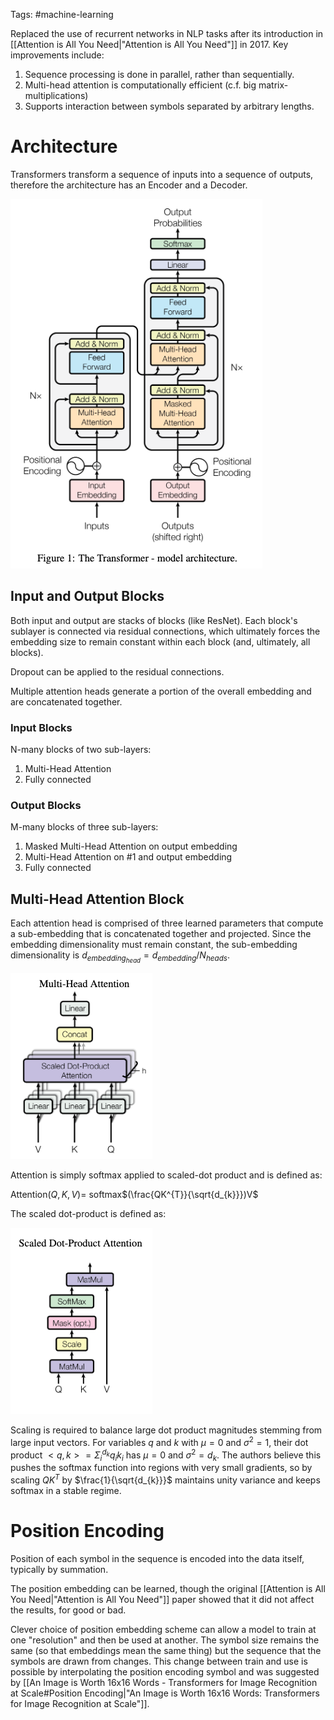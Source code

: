 Tags: #machine-learning 

Replaced the use of recurrent networks in NLP tasks after its introduction in [[Attention is All You Need|"Attention is All You Need"]] in 2017.  Key improvements include:

1. Sequence processing is done in parallel, rather than sequentially.
2. Multi-head attention is computationally efficient (c.f. big matrix-multiplications)
3. Supports interaction between symbols separated by arbitrary lengths.

# Architecture

Transformers transform a sequence of inputs into a sequence of outputs, therefore the architecture has an Encoder and a Decoder.  

![Transformer Model Architecture Diagram - Figure 1](resources/transformer-architecture-diagram.png)

## Input and Output Blocks
Both input and output are stacks of blocks (like ResNet).  Each block's sublayer is connected via residual connections, which ultimately forces the embedding size to remain constant within each block (and, ultimately, all blocks).

Dropout can be applied to the residual connections.

Multiple attention heads generate a portion of the overall embedding and are concatenated together.

### Input Blocks
N-many blocks of two sub-layers:
1. Multi-Head Attention
2. Fully connected

### Output Blocks
M-many blocks of three sub-layers:
1. Masked Multi-Head Attention on output embedding
2. Multi-Head Attention on #1 and output embedding
3. Fully connected

## Multi-Head Attention Block
Each attention head is comprised of three learned parameters that compute a sub-embedding that is concatenated together and projected.  Since the embedding dimensionality must remain constant, the sub-embedding dimensionality is $d_{embedding_{head}} = d_{embedding} / N_{heads}$.

![Multi-head Attention Diagram](resources/transformer-multi-head-attention-diagram.png)

Attention is simply softmax applied to scaled-dot product and is defined as:

Attention$(Q, K, V)=$ softmax$(\frac{QK^{T}}{\sqrt{d_{k}}})V$

The scaled dot-product is defined as:

![Transformer Scaled Dot-Product](resources/transformer-scaled-dot-product-attention-diagram.png)

Scaling is required to balance large dot product magnitudes stemming from large input vectors.  For variables $q$ and $k$ with $\mu = 0$ and $\sigma^{2} = 1$, their dot product $<q, k>=\Sigma_{i}^{d_{k}} q_{i}k_{i}$ has $\mu = 0$ and $\sigma^{2} = d_{k}$. The authors believe this pushes the softmax function into regions with very small gradients, so by scaling $QK^{T}$ by $\frac{1}{\sqrt{d_{k}}}$ maintains unity variance and keeps softmax in a stable regime.


# Position Encoding
Position of each symbol in the sequence is encoded into the data itself, typically by summation.

The position embedding can be learned, though the original [[Attention is All You Need|"Attention is All You Need"]] paper showed that it did not affect the results, for good or bad.

Clever choice of position embedding scheme can allow a model to train at one "resolution" and then be used at another.  The symbol size remains the same (so that embeddings mean the same thing) but the sequence that the symbols are drawn from changes.  This change between train and use is possible by interpolating the position encoding symbol and was suggested by [[An Image is Worth 16x16 Words - Transformers for Image Recognition at Scale#Position Encoding|"An Image is Worth 16x16 Words: Transformers for Image Recognition at Scale"]].
